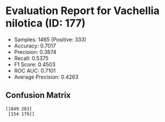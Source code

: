 # Evaluation Report for Vachellia nilotica (ID: 177)
- Samples: 1465 (Positive: 333)
- Accuracy: 0.7017
- Precision: 0.3874
- Recall: 0.5375
- F1 Score: 0.4503
- ROC AUC: 0.7101
- Average Precision: 0.4263

## Confusion Matrix
```
[[849 283]
 [154 179]]
```